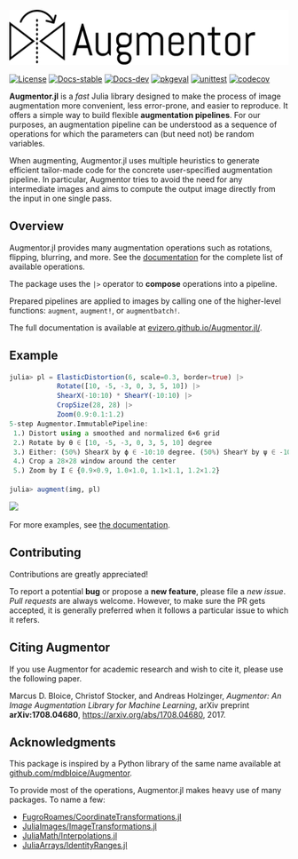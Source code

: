 [![Augmentor](https://raw.githubusercontent.com/JuliaML/FileStorage/master/Augmentor/readme/header.png)](https://evizero.github.io/Augmentor.jl/)

[![License][license-img]][license-url]
[![Docs-stable][docs-stable-img]][docs-stable-url]
[![Docs-dev][docs-dev-img]][docs-dev-url]
[![pkgeval][pkgeval-img]][pkgeval-url]
[![unittest][action-img]][action-url]
[![codecov][codecov-img]][codecov-url]

**Augmentor.jl** is a *fast* Julia library designed to make the process of
image augmentation more convenient, less error-prone, and easier to reproduce.
It offers a simple way to build flexible **augmentation pipelines**. For our
purposes, an augmentation pipeline can be understood as a sequence of
operations for which the parameters can (but need not) be random variables.

When augmenting, Augmentor.jl uses multiple heuristics to generate efficient
tailor-made code for the concrete user-specified augmentation pipeline. In
particular, Augmentor tries to avoid the need for any intermediate images and
aims to compute the output image directly from the input in one single pass.

## Overview

Augmentor.jl provides many augmentation operations such as rotations, flipping,
blurring, and more. See the
[documentation](https://evizero.github.io/Augmentor.jl/stable/operations/) for
the complete list of available operations.

The package uses the `|>` operator to **compose** operations into a pipeline.

Prepared pipelines are applied to images by calling one of the higher-level
functions: `augment`, `augment!`, or `augmentbatch!`.

The full documentation is available at
[evizero.github.io/Augmentor.jl/](https://evizero.github.io/Augmentor.jl/).

## Example

```julia
julia> pl = ElasticDistortion(6, scale=0.3, border=true) |>
            Rotate([10, -5, -3, 0, 3, 5, 10]) |>
            ShearX(-10:10) * ShearY(-10:10) |>
            CropSize(28, 28) |>
            Zoom(0.9:0.1:1.2)
5-step Augmentor.ImmutablePipeline:
 1.) Distort using a smoothed and normalized 6×6 grid
 2.) Rotate by θ ∈ [10, -5, -3, 0, 3, 5, 10] degree
 3.) Either: (50%) ShearX by ϕ ∈ -10:10 degree. (50%) ShearY by ψ ∈ -10:10 degree.
 4.) Crop a 28×28 window around the center
 5.) Zoom by I ∈ {0.9×0.9, 1.0×1.0, 1.1×1.1, 1.2×1.2}

julia> augment(img, pl)
```

![](https://evizero.github.io/Augmentor.jl/dev/mnist_preview.gif)

For more examples, see [the documentation](https://evizero.github.io/Augmentor.jl/).

## Contributing

Contributions are greatly appreciated!

To report a potential **bug** or propose a **new feature**, please file a *new
issue*. *Pull requests* are always welcome. However, to make sure the PR gets
accepted, it is generally preferred when it follows a particular issue to which
it refers.

## Citing Augmentor

If you use Augmentor for academic research and wish to cite it, please use the
following paper.

Marcus D. Bloice, Christof Stocker, and Andreas Holzinger, *Augmentor: An Image
Augmentation Library for Machine Learning*, arXiv preprint **arXiv:1708.04680**,
<https://arxiv.org/abs/1708.04680>, 2017.

## Acknowledgments

This package is inspired by a Python library of the same name available at
[github.com/mdbloice/Augmentor](https://github.com/mdbloice/Augmentor).

To provide most of the operations, Augmentor.jl makes heavy use of many
packages. To name a few:

- [FugroRoames/CoordinateTransformations.jl](https://github.com/FugroRoames/CoordinateTransformations.jl)
- [JuliaImages/ImageTransformations.jl](https://github.com/JuliaImages/ImageTransformations.jl)
- [JuliaMath/Interpolations.jl](https://github.com/JuliaMath/Interpolations.jl)
- [JuliaArrays/IdentityRanges.jl](https://github.com/JuliaArrays/IdentityRanges.jl)


[license-img]: https://img.shields.io/badge/license-MIT-brightgreen.svg?style=flat
[license-url]: LICENSE.md
[pkgeval-img]: https://juliaci.github.io/NanosoldierReports/pkgeval_badges/A/Augmentor.svg
[pkgeval-url]: https://juliaci.github.io/NanosoldierReports/pkgeval_badges/report.html
[action-img]: https://github.com/Evizero/Augmentor.jl/workflows/Unit%20test/badge.svg
[action-url]: https://github.com/Evizero/Augmentor.jl/actions
[codecov-img]: https://codecov.io/github/Evizero/Augmentor.jl/coverage.svg?branch=master
[codecov-url]: https://codecov.io/github/Evizero/Augmentor.jl?branch=master
[docs-stable-img]: https://img.shields.io/badge/docs-stable-blue.svg
[docs-stable-url]: https://Evizero.github.io/Augmentor.jl/stable
[docs-dev-img]: https://img.shields.io/badge/docs-dev-blue.svg
[docs-dev-url]: https://Evizero.github.io/Augmentor.jl/dev
